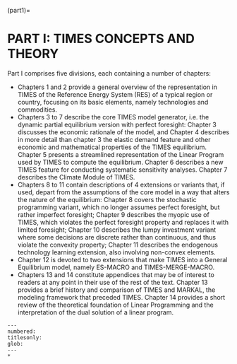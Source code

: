 (part1)=
# PART I: TIMES CONCEPTS AND THEORY

Part I comprises five divisions, each containing a number of chapters:

- Chapters 1 and 2 provide a general overview of the representation in TIMES of the Reference Energy System (RES) of a typical region or country, focusing on its basic elements, namely technologies and commodities.
- Chapters 3 to 7 describe the core TIMES model generator, i.e. the dynamic partial equilibrium version with perfect foresight: Chapter 3 discusses the economic rationale of the model, and Chapter 4 describes in more detail than chapter 3 the elastic demand feature and other economic and mathematical properties of the TIMES equilibrium. Chapter 5 presents a streamlined representation of the Linear Program used by TIMES to compute the equilibrium. Chapter 6 describes a new TIMES feature for conducting systematic sensitivity analyses. Chapter 7 describes the Climate Module of TIMES.
- Chapters 8 to 11 contain descriptions of 4 extensions or variants that, if used, depart from the assumptions of the core model in a way that alters the nature of the equilibrium: Chapter 8 covers the stochastic programming variant, which no longer assumes perfect foresight, but rather imperfect foresight; Chapter 9 describes the myopic use of TIMES, which violates the perfect foresight property and replaces it with limited foresight; Chapter 10 describes the lumpy investment variant where some decisions are discrete rather than continuous, and thus violate the convexity property; Chapter 11 describes the endogenous technology learning extension, also involving non-convex elements.
- Chapter 12 is devoted to two extensions that make TIMES into a General Equilibrium model, namely ES-MACRO and TIMES-MERGE-MACRO.
- Chapters 13 and 14 constitute appendices that may be of interest to readers at any point in their use of the rest of the text. Chapter 13 provides a brief history and comparison of TIMES and MARKAL, the modeling framework that preceded TIMES. Chapter 14 provides a short review of the theoretical foundation of Linear Programming and the interpretation of the dual solution of a linear program.

```{toctree}
---
numbered:
titlesonly:
glob:
---
*
```
